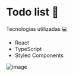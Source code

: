 # Todo list :memo:

Tecnologias utilizadas :computer:
* React
* TypeScript
* Styled Components

![image](https://user-images.githubusercontent.com/60719786/182740911-f09bd244-efbf-49e8-bed6-f94283155e90.png)
